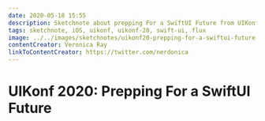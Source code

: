 ```yaml
---
date: 2020-05-18 15:55
description: Sketchnote about prepping For a SwiftUI Future from UIKonf 2020 (online conference)
tags: sketchnote, iOS, uikonf, uikonf-20, swift-ui, flux
image: ../../images/sketchnotes/uikonf20-prepping-for-a-swiftui-future-small.jpg
contentCreator: Veronica Ray
linkToContentCreator: https://twitter.com/nerdonica
---
```


# UIKonf 2020: Prepping For a SwiftUI Future
